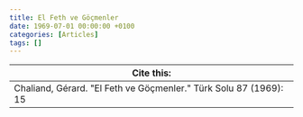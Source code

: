 ```yaml
---
title: El Feth ve Göçmenler
date: 1969-07-01 00:00:00 +0100
categories: [Articles]
tags: []
---
```




| Cite this:   |
|--------|
| Chaliand, Gérard. "El Feth ve Göçmenler." Türk Solu 87 (1969): 15 

